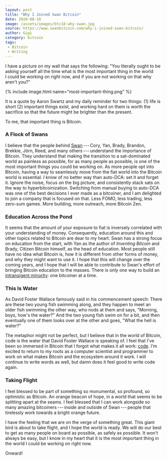```yaml
---
layout: post
title: "Why I Joined Swan Bitcoin"
date: 2020-08-18
image: /assets/images/btc18-why-swan.jpg
source: https://www.swanbitcoin.com/why-i-joined-swan-bitcoin/
author: Gigi
category: bitcoin
tags:
 - Bitcoin
 - Writing
---
```


I have a picture on my wall that says the following: "You liter­ally
ought to be asking yourself all the time what is the most impor­tant
thing in the world I could be working on right now, and if you are not
working on that why aren't you?"

{% include image.html name="most-important-thing.png" %}

It is a quote by Aaron Swartz and my daily reminder for two things: (1)
life is short (2) impor­tant things exist, and working hard on them is
worth the sacri­fice so that the future might be brighter than the
present.

To me, that impor­tant thing is Bitcoin. 

### A Flock of Swans

I believe that the people behind
[Swan](https://www.swanbitcoin.com/) --- Cory, Yan, Brady, Brandon,
Brekkie, Jörn, Reed, and many others --- under­stand the impor­tance of
Bitcoin. They under­stand that making the transi­tion to a sat-dominated
world as painless as possible, for as many people as possible, is one of
the most impor­tant things you could be working on. As more people opt
into Bitcoin, having a way to seamlessly move from the fiat world into
the Bitcoin world is essen­tial. I know of no better way than auto-DCA:
set it and forget it. Ignore the noise, focus on the big picture, and
consis­tently stack sats on the way to hyper­bit­coiniza­tion. Switching
from manual buying to auto-DCA was one of the best decisions I ever made
as a bitcoiner, and I am delighted to join a company that is focused on
that. Less FOMO, less trading, less zero-sum games. More building, more
outreach, more Bitcoin Zen.

### Education Across the Pond

It seems that the amount of your exposure to fiat is inversely
corre­lated with your under­standing of money. Conse­quently, educa­tion
around this and other topics related to Bitcoin are dear to my heart.
Swan has a strong focus on educa­tion from the start, with Yan as the
author of *Inventing Bitcoin* and Brady, Citizen Bitcoin himself, as the
head of educa­tion. Most people still have no idea what Bitcoin is, how
it is different from other forms of money, and why they might want to
use it. I hope that this will change over the coming years, and I hope
that I will be able to contribute to Swan's effort of bringing Bitcoin
educa­tion to the masses. There is only one way to build an
[intran­si­gent
minority](https://www.swanbitcoin.com/ten-million-bitcoiners-the-intransigent-minority/):
one bitcoiner at a time.

### This Is Water

As David Foster Wallace famously said in his commence­ment speech: There
are these two young fish swimming along, and they happen to meet an
older fish swimming the other way, who nods at them and says, "Morning,
boys, how's the water?" And the two young fish swim on for a bit, and
then eventu­ally one of them looks over at the other and goes, "What the
hell is water?"

The metaphor might not be perfect, but I believe that in the world of
Bitcoin, code is the water that David Foster Wallace is speaking of.
I feel that I've been so immersed in Bitcoin that I forgot what makes it
all work: [code](https://github.com/dergigi). I'm excited to return to
my roots as a computer scien­tist and programmer to work on what makes
Bitcoin and the ecosystem around it work. I will continue to write words
as well, but damn does it feel good to write code again.

### Taking Flight

I feel blessed to be part of something so monumental, so profound, so
optimistic as Bitcoin. An orange beacon of hope, in a world that seems
to be split­ting apart at the seams. I feel blessed that I can work
along­side so many amazing bitcoiners --- inside and outside of
Swan --- people that tirelessly work towards a bright orange future.

I have the feeling that we are on the verge of something great. This
giant bird is about to take flight, and I hope the world is ready. We
will do our best to get as many people on board as possible, as safely
as possible. It won't always be easy, but I know in my heart that it is
the most impor­tant thing in the world I could be working on right now.

Onward!
